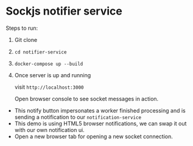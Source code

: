 # Sockjs notifier service

Steps to run:

1. Git clone

2. `cd notifier-service`

3. `docker-compose up --build`

4. Once server is up and running

    visit `http://localhost:3000`

    Open browser console to see socket messages in action.


- This notify button impersonates a worker finished processing and is sending a notification to our `notification-service`
- This demo is using HTML5 browser notifications, we can swap it out with our own notification ui.</li>
- Open a new browser tab for opening a new socket connection.</li>
